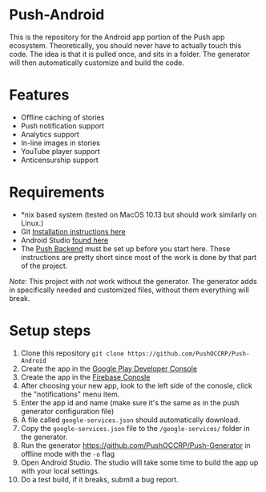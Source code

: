 # Push-Android
This is the repository for the Android app portion of the Push app ecosystem. Theoretically, you should never have to actually touch this code. The idea is that it is pulled once, and sits in a folder. The generator will then automatically customize and build the code.

# Features
- Offline caching of stories
- Push notification support
- Analytics support
- In-line images in stories
- YouTube player support
- Anticensurship support

# Requirements

- \*nix based system (tested on MacOS 10.13 but should work similarly on Linux.)
- Git [Installation instructions here](https://git-scm.com/book/en/v1/Getting-Started-Installing-Git)
- Android Studio [found here](https://developer.android.com/studio/index.html)
- The [Push Backend](https://github.com/PushOCCRP/Push-Backend) must be set up before you start here. These instructions are pretty short since most of the work is done by that part of the project.

*Note:* This project with _not_ work without the generator. The generator adds in specifically needed and customized files, without them everything will break.

# Setup steps

1. Clone this repository ```git clone https://github.com/PushOCCRP/Push-Android```
2. Create the app in the [Google Play Developer Console](https://play.google.com/apps/publish)
3. Create the app in the [Firebase Conosle](https://console.firebase.google.com/?pli=1)
4. After choosing your new app, look to the left side of the conosle, click the "notifications" menu item.
5. Enter the app id and name (make sure it's the same as in the push generator configuration file)
6. A file called ```google-services.json``` should automatically download.
7. Copy the ```google-services.json``` file to the ```/google-services/``` folder in the generator.
8. Run the generator https://github.com/PushOCCRP/Push-Generator in offline mode with the ```-o``` flag
9. Open Android Studio. The studio will take some time to build the app up with your local settings.
10. Do a test build, if it breaks, submit a bug report.